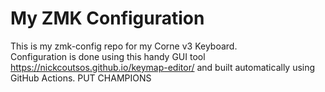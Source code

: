 # My ZMK Configuration
This is my zmk-config repo for my Corne v3 Keyboard.  
Configuration is done using this handy GUI tool https://nickcoutsos.github.io/keymap-editor/ and built automatically using GitHub Actions.
PUT CHAMPIONS
